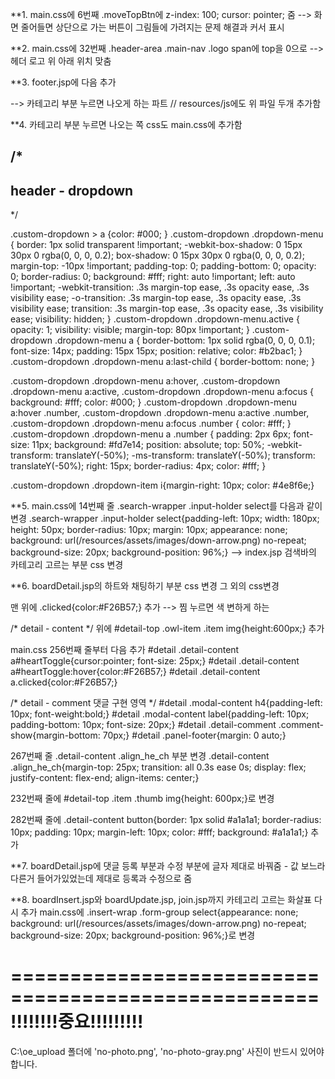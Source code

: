 

**1. main.css에 6번째 .moveTopBtn에 z-index: 100; cursor: pointer; 줌 --> 화면 줄어들면 상단으로 가는 버튼이 그림들에 가려지는 문제 해결과 커서 표시

**2. main.css에 32번째 .header-area .main-nav .logo span에 top을 0으로 --> 헤더 로고 위 아래 위치 맞춤

**3. footer.jsp에 다음 추가
<!-- Popper -->
<script src="/resources/assets/js/popper.min.js"></script>

<!-- Bootstrap -->
<script src="/resources/assets/js/bootstrap0819.min.js"></script>

<script>
/* header의 카테고리 */
$('.custom-dropdown').on('show.bs.dropdown', function() {
   var that = $(this);
  setTimeout(function(){
	  that.find('.dropdown-menu').addClass('active');
  }, 100);
});
$('.custom-dropdown').on('hide.bs.dropdown', function() {
  $(this).find('.dropdown-menu').removeClass('active');
});
/* //header의 카테고리 */
</script>


--> 카테고리 부분 누르면 나오게 하는 파트 // resources/js에도 위 파일 두개 추가함

**4. 카테고리 부분 누르면 나오는 쪽 css도 main.css에 추가함

/*
--------------------------------------
header - dropdown
--------------------------------------
*/

.custom-dropdown > a {color: #000; }
.custom-dropdown .dropdown-menu {
border: 1px solid transparent !important;
-webkit-box-shadow: 0 15px 30px 0 rgba(0, 0, 0, 0.2);
box-shadow: 0 15px 30px 0 rgba(0, 0, 0, 0.2);
margin-top: -10px !important;
padding-top: 0;
padding-bottom: 0;
opacity: 0;
border-radius: 0;
background: #fff;
right: auto !important;
left: auto !important;
-webkit-transition: .3s margin-top ease, .3s opacity ease, .3s visibility ease;
-o-transition: .3s margin-top ease, .3s opacity ease, .3s visibility ease;
transition: .3s margin-top ease, .3s opacity ease, .3s visibility ease;
visibility: hidden; }
.custom-dropdown .dropdown-menu.active {
    opacity: 1;
    visibility: visible;
    margin-top: 80px !important; }
.custom-dropdown .dropdown-menu a {
  border-bottom: 1px solid rgba(0, 0, 0, 0.1);
  font-size: 14px;
  padding: 15px 15px;
  position: relative;
  color: #b2bac1; }
.custom-dropdown .dropdown-menu a:last-child {
  border-bottom: none; }

.custom-dropdown .dropdown-menu a:hover, .custom-dropdown .dropdown-menu a:active, .custom-dropdown .dropdown-menu a:focus {
  background: #fff;
  color: #000; }
  .custom-dropdown .dropdown-menu a:hover .number, .custom-dropdown .dropdown-menu a:active .number, .custom-dropdown .dropdown-menu a:focus .number {
    color: #fff; }
.custom-dropdown .dropdown-menu a .number {
  padding: 2px 6px;
  font-size: 11px;
  background: #fd7e14;
  position: absolute;
  top: 50%;
  -webkit-transform: translateY(-50%);
  -ms-transform: translateY(-50%);
  transform: translateY(-50%);
  right: 15px;
  border-radius: 4px;
  color: #fff; }
  
.custom-dropdown .dropdown-item i{margin-right: 10px; color: #4e8f6e;}




**5. main.css에 14번째 줄 .search-wrapper .input-holder select를 다음과 같이 변경
.search-wrapper .input-holder select{padding-left: 10px; width: 180px; height: 50px; border-radius: 10px; margin: 10px; appearance: none; background: url(/resources/assets/images/down-arrow.png) no-repeat; background-size: 20px; background-position: 96%;}
--> index.jsp 검색바의 카테고리 고르는 부분 css 변경

**6. boardDetail.jsp의 하트와 채팅하기 부분 css 변경 그 외의 css변경

맨 위에 .clicked{color:#F26B57;} 추가 --> 찜 누르면 색 변하게 하는

/* detail - content */ 위에 #detail-top .owl-item .item img{height:600px;} 추가

main.css 256번째 줄부터 다음 추가
#detail .detail-content a#heartToggle{cursor:pointer; font-size: 25px;}
#detail .detail-content a#heartToggle:hover{color:#F26B57;}
#detail .detail-content a.clicked{color:#F26B57;}

/* detail - comment 댓글 구현 영역 */
#detail .modal-content h4{padding-left: 10px; font-weight:bold;}
#detail .modal-content label{padding-left: 10px; padding-bottom: 10px; font-size: 20px;}
#detail .detail-comment .comment-show{margin-bottom: 70px;}
#detail .panel-footer{margin: 0 auto;}

267번째 줄 .detail-content .align_he_ch 부분 변경
.detail-content .align_he_ch{margin-top: 25px; transition: all 0.3s ease 0s; display: flex; justify-content: flex-end; align-items: center;}


232번째 줄에 #detail-top .item .thumb img{height: 600px;}로 변경

282번째 줄에 .detail-content button{border: 1px solid #a1a1a1; border-radius: 10px; padding: 10px; margin-left: 10px; color: #fff; background: #a1a1a1;} 추가


**7. boardDetail.jsp에 댓글 등록 부분과 수정 부분에 글자 제대로 바꿔줌 - 값 보느라 다른거 들어가있었는데 제대로 등록과 수정으로 줌

**8. boardInsert.jsp와 boardUpdate.jsp, join.jsp까지 카테고리 고르는 화살표 다시 추가
main.css에 .insert-wrap .form-group select{appearance: none; background: url(/resources/assets/images/down-arrow.png) no-repeat; background-size: 20px; background-position: 96%;}로 변경




====================================================
!!!!!!!!중요!!!!!!!!!
====================================================
C:\\oe_upload 폴더에 'no-photo.png', 'no-photo-gray.png' 사진이 반드시 있어야합니다.